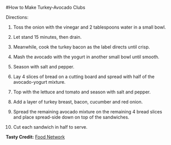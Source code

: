 #How to Make Turkey-Avocado Clubs

Directions:

1. Toss the onion with the vinegar and 2 tablespoons water in a small bowl. 

1. Let stand 15 minutes, then drain. 

1. Meanwhile, cook the turkey bacon as the label directs until crisp.

1. Mash the avocado with the yogurt in another small bowl until smooth. 

1. Season with salt and pepper.

1. Lay 4 slices of bread on a cutting board and spread with half of the avocado-yogurt mixture. 

1. Top with the lettuce and tomato and season with salt and pepper. 

1. Add a layer of turkey breast, bacon, cucumber and red onion. 

1. Spread the remaining avocado mixture on the remaining 4 bread slices and place spread-side down on top of the sandwiches. 

1. Cut each sandwich in half to serve.

__Tasty Credit:__ [Food Network](http://www.foodnetwork.com/recipes/food-network-kitchens/turkey-avocado-clubs-recipe.html)


